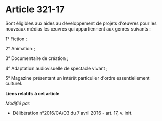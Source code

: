 # Article 321-17

Sont éligibles aux aides au développement de projets d'œuvres pour les nouveaux médias les œuvres qui appartiennent aux
genres suivants : 

1° Fiction ; 

2° Animation ; 

3° Documentaire de création ; 

4° Adaptation audiovisuelle de spectacle vivant ; 

5° Magazine présentant un intérêt particulier d'ordre essentiellement culturel.

**Liens relatifs à cet article**

_Modifié par_:

  - Délibération n°2016/CA/03 du 7 avril 2016 - art. 17, v. init.
